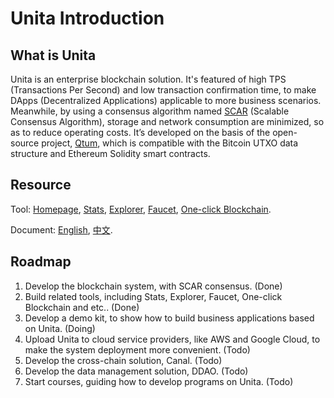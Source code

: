 # Unita Introduction

## What is Unita
Unita is an enterprise blockchain solution. It's featured of high TPS (Transactions Per Second) and low transaction confirmation time, to make DApps (Decentralized Applications) applicable to more business scenarios. Meanwhile, by using a consensus algorithm named [SCAR](https://doc.unita.network/en/SCAR-Consensus/) (Scalable Consensus Algorithm), storage and network consumption are minimized, so as to reduce operating costs. It’s developed on the basis of the open-source project, [Qtum](https://github.com/qtumproject/qtum), which is compatible with the Bitcoin UTXO data structure and Ethereum Solidity smart contracts.

## Resource
Tool: [Homepage](https://unita.network), [Stats](https://stats.unita.network), [Explorer](https://explorer.unita.network), [Faucet](https://faucet.unita.network), [One-click Blockchain](https://chain.unita.network).

Document: [English](https://doc.unita.network/en/), [中文](https://doc.unita.network/zh/).

## Roadmap
1. Develop the blockchain system, with SCAR consensus. (Done)
2. Build related tools, including Stats, Explorer, Faucet, One-click Blockchain and etc.. (Done)
3. Develop a demo kit, to show how to build business applications based on Unita. (Doing)
4. Upload Unita to cloud service providers, like AWS and Google Cloud, to make the system deployment more convenient. (Todo)
5. Develop the cross-chain solution, Canal. (Todo)
6. Develop the data management solution, DDAO. (Todo)
7. Start courses, guiding how to develop programs on Unita. (Todo)
